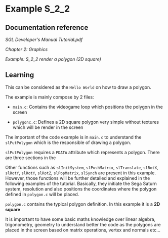 # Example S_2_2

## Documentation reference

_SGL Developer's Manual Tutorial.pdf_

_Chapter 2: Graphics_

_Example: S_2_2 render a polygon (2D square)_
 
## Learning

This can be considered as the `Hello World` on how to draw a polygon.

The example is mainly compose by 2 files:

-  `main.c`: Contains the videogame loop which positions the polygon in the screen

-  `polygonc.c`: Defines a 2D square polygon very simple without textures which will be render in the screen

The important of the code example is in `main.c` to understand the `slPutPolygon` which is the responsible of drawing a polygon.

`slPutPolygon` requires a `PDATA` attribute which represents a polygon. There are three sections in the

Other functions such as `slInitSystem`, `slPushMatrix`, `slTranslate`, `slRotX`, `slRotY`, `slRotY`, `slRotZ`, `slPopMatrix`, `slSynch` are present in this example. However, those functions will be further detailed and explained in the following examples of the tutorial. Basically, they initiate the Sega Saturn system, resolution and also positions the coordinates where the polygon defined in `polygon.c` will be placed.

`polygon.c` contains the typical polygon definition. In this example it is a **2D square**

It is important to have some basic maths knowledge over linear algebra, trigonometry, geometry to understand better the code as the polygons are placed in the screen based on matrix operations, vertex and normals etc...
